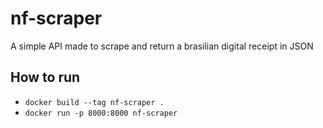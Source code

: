 # nf-scraper
A simple API made to scrape and return a brasilian digital receipt in JSON

## How to run
 - `docker build --tag nf-scraper .`
 - `docker run -p 8000:8000 nf-scraper`